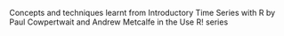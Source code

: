 Concepts and techniques learnt from Introductory Time Series with R by Paul Cowpertwait and Andrew Metcalfe in the Use R! series
